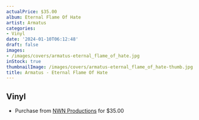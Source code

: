 ```yaml
---
actualPrice: $35.00
album: Eternal Flame Of Hate
artist: Armatus
categories:
- Vinyl
date: '2024-01-10T06:12:48'
draft: false
images:
- /images/covers/armatus-eternal_flame_of_hate.jpg
inStock: true
thumbnailImage: /images/covers/armatus-eternal_flame_of_hate-thumb.jpg
title: Armatus - Eternal Flame Of Hate
---
```


## Vinyl
* Purchase from [NWN Productions](http://shop.nwnprod.com/index.php?route=product/product&path=75&product_id=45085&sort=pd.name&order=ASC) for $35.00
